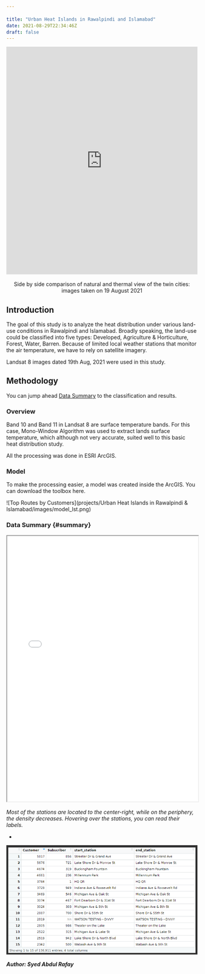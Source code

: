 ```yaml
---

title: "Urban Heat Islands in Rawalpindi and Islamabad"
date: 2021-08-29T22:34:46Z
draft: false
---
```


<iframe frameborder="0" class="juxtapose" width="100%" height="600" src="https://cdn.knightlab.com/libs/juxtapose/latest/embed/index.html?uid=aa0a639e-0d9e-11ec-abb7-b9a7ff2ee17c"></iframe>



<center>
    <p>
        Side by side comparison of natural and thermal view of the twin cities: images taken on 19 August 2021
    </p>
</center>



## Introduction

The goal of this study is to analyze the heat distribution under various land-use conditions in Rawalpindi and Islamabad. Broadly speaking, the land-use could be classified into five types: Developed, Agriculture & Horticulture, Forest, Water, Barren. Because of limited local weather stations that monitor the air temperature, we have to rely on satellite imagery. 

Landsat 8 images dated 19th Aug, 2021 were used in this study.

## Methodology

You can jump ahead  [Data Summary](projects/bike_sharing_2020/bike_sharing_2020/#summary) to the classification and results.

### Overview

Band 10 and Band 11 in Landsat 8 are surface temperature bands. For this case, Mono-Window Algorithm was used to extract lands surface temperature, which although not very accurate, suited well to this basic heat distribution study.

All the processing was done in ESRI ArcGIS.

### Model

To make the processing easier, a model was created inside the ArcGIS. You can download the toolbox here.

![Top Routes by Customers](projects/Urban Heat Islands in Rawalpindi & Islamabad/images/model_lst.png)

### Data Summary {#summary}



<iframe seamless src="projects/Bike_Sharing_2020/cluster_map.html" width="100%" height="700"></iframe>

*Most of the stations are located to the center-right, while on the periphery, the density decreases. Hovering over the stations, you can read their labels.*

* 
  
  ![Top Routes by Customers](projects/Bike_Sharing_2020/sorted_by_customers.png)
  
  

***Author: Syed Abdul Rafay***

